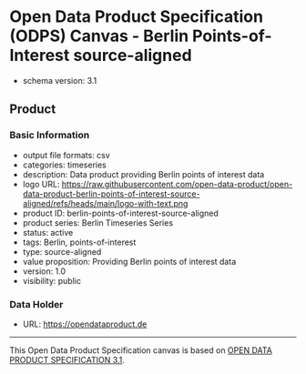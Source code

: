 
# Open Data Product Specification (ODPS) Canvas - Berlin Points-of-Interest source-aligned

* schema version: 3.1
## Product

### Basic Information

* output file formats: csv
* categories: timeseries
* description: Data product providing Berlin points of interest data
* logo URL: https://raw.githubusercontent.com/open-data-product/open-data-product-berlin-points-of-interest-source-aligned/refs/heads/main/logo-with-text.png
* product ID: berlin-points-of-interest-source-aligned
* product series: Berlin Timeseries Series
* status: active
* tags: Berlin, points-of-interest
* type: source-aligned
* value proposition: Providing Berlin points of interest data
* version: 1.0
* visibility: public

### Data Holder

* URL: https://opendataproduct.de


---
This Open Data Product Specification canvas is based on [OPEN DATA PRODUCT SPECIFICATION 3.1](https://opendataproducts.org/v3.1/#open-data-product-specification-3-1).